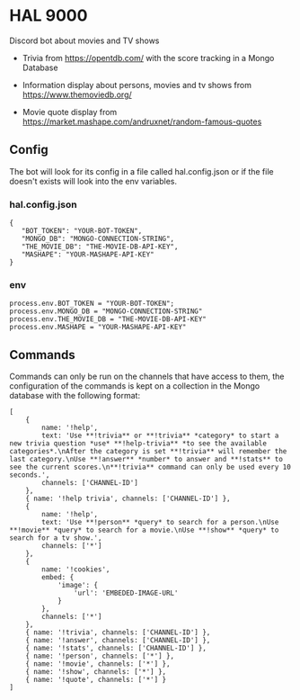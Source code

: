 # HAL 9000
Discord bot about movies and TV shows

- Trivia from https://opentdb.com/ with the score tracking in a Mongo Database

- Information display about persons, movies and tv shows from https://www.themoviedb.org/

- Movie quote display from https://market.mashape.com/andruxnet/random-famous-quotes

## Config

The bot will look for its config in a file called hal.config.json or if the file doesn't exists will look into the env variables.

### hal.config.json

```
{
   "BOT_TOKEN": "YOUR-BOT-TOKEN",
   "MONGO_DB": "MONGO-CONNECTION-STRING",
   "THE_MOVIE_DB": "THE-MOVIE-DB-API-KEY",
   "MASHAPE": "YOUR-MASHAPE-API-KEY"
}
```

### env
```
process.env.BOT_TOKEN = "YOUR-BOT-TOKEN";
process.env.MONGO_DB = "MONGO-CONNECTION-STRING"
process.env.THE_MOVIE_DB = "THE-MOVIE-DB-API-KEY"
process.env.MASHAPE = "YOUR-MASHAPE-API-KEY"
```

## Commands

Commands can only be run on the channels that have access to them, the configuration of the commands is kept on a collection in the Mongo database with the following format:

```
[
    {
        name: '!help',
        text: 'Use **!trivia** or **!trivia** *category* to start a new trivia question *use* **!help-trivia** *to see the available categories*.\nAfter the category is set **!trivia** will remember the last category.\nUse **!answer** *number* to answer and **!stats** to see the current scores.\n**!trivia** command can only be used every 10 seconds.',
        channels: ['CHANNEL-ID']
    },
    { name: '!help trivia', channels: ['CHANNEL-ID'] },
    {
        name: '!help',
        text: 'Use **!person** *query* to search for a person.\nUse **!movie** *query* to search for a movie.\nUse **!show** *query* to search for a tv show.',
        channels: ['*']
    },
    {
        name: '!cookies',
        embed: {
            'image': {
                'url': 'EMBEDED-IMAGE-URL'
            }
        },
        channels: ['*']
    },
    { name: '!trivia', channels: ['CHANNEL-ID'] },
    { name: '!answer', channels: ['CHANNEL-ID'] },
    { name: '!stats', channels: ['CHANNEL-ID'] },
    { name: '!person', channels: ['*'] },
    { name: '!movie', channels: ['*'] },
    { name: '!show', channels: ['*'] },
    { name: '!quote', channels: ['*'] }
]
```

